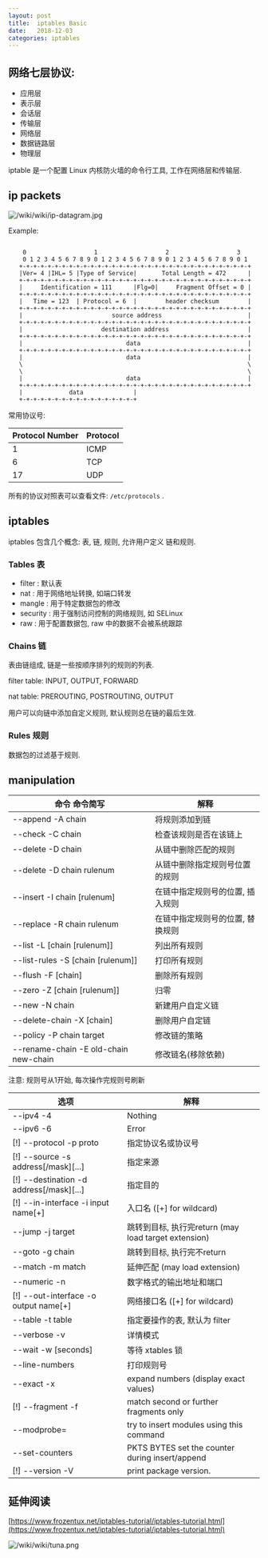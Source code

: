 ```yaml
---
layout: post
title:  iptables Basic
date:   2018-12-03
categories: iptables
---
```


## 网络七层协议:
 
 * 应用层
 * 表示层
 * 会话层
 * 传输层
 * 网络层
 * 数据链路层
 * 物理层
 
iptable 是一个配置 Linux 内核防火墙的命令行工具, 工作在网络层和传输层.

## ip packets

![/wiki/wiki/ip-datagram.jpg](/wiki/wiki/ip-datagram.jpg)

Example:

```text
                                  
    0                   1                   2                   3   
    0 1 2 3 4 5 6 7 8 9 0 1 2 3 4 5 6 7 8 9 0 1 2 3 4 5 6 7 8 9 0 1 
   +-+-+-+-+-+-+-+-+-+-+-+-+-+-+-+-+-+-+-+-+-+-+-+-+-+-+-+-+-+-+-+-+
   |Ver= 4 |IHL= 5 |Type of Service|       Total Length = 472      |
   +-+-+-+-+-+-+-+-+-+-+-+-+-+-+-+-+-+-+-+-+-+-+-+-+-+-+-+-+-+-+-+-+
   |     Identification = 111      |Flg=0|     Fragment Offset = 0 |
   +-+-+-+-+-+-+-+-+-+-+-+-+-+-+-+-+-+-+-+-+-+-+-+-+-+-+-+-+-+-+-+-+
   |   Time = 123  | Protocol = 6  |        header checksum        |
   +-+-+-+-+-+-+-+-+-+-+-+-+-+-+-+-+-+-+-+-+-+-+-+-+-+-+-+-+-+-+-+-+
   |                         source address                        |
   +-+-+-+-+-+-+-+-+-+-+-+-+-+-+-+-+-+-+-+-+-+-+-+-+-+-+-+-+-+-+-+-+
   |                      destination address                      |
   +-+-+-+-+-+-+-+-+-+-+-+-+-+-+-+-+-+-+-+-+-+-+-+-+-+-+-+-+-+-+-+-+
   |                             data                              |
   +-+-+-+-+-+-+-+-+-+-+-+-+-+-+-+-+-+-+-+-+-+-+-+-+-+-+-+-+-+-+-+-+
   |                             data                              |
   \                                                               \
   \                                                               \
   |                             data                              |
   +-+-+-+-+-+-+-+-+-+-+-+-+-+-+-+-+-+-+-+-+-+-+-+-+-+-+-+-+-+-+-+-+
   |             data              |                                
   +-+-+-+-+-+-+-+-+-+-+-+-+-+-+-+-+                                

```

常用协议号:

|Protocol Number|Protocol|
|---|---|
|1|ICMP|
|6|TCP|
|17|UDP|

所有的协议对照表可以查看文件: `/etc/protocols` .


## iptables

iptables 包含几个概念: 表, 链, 规则, 允许用户定义 链和规则.

### Tables 表

 * filter : 默认表
 * nat : 用于网络地址转换, 如端口转发
 * mangle : 用于特定数据包的修改
 * security : 用于强制访问控制的网络规则, 如 SELinux
 * raw : 用于配置数据包, raw 中的数据不会被系统跟踪
 
### Chains 链

表由链组成, 链是一些按顺序排列的规则的列表. 

filter table: INPUT, OUTPUT, FORWARD

nat table: PREROUTING, POSTROUTING, OUTPUT

用户可以向链中添加自定义规则, 默认规则总在链的最后生效. 

### Rules 规则

数据包的过滤基于规则.

## manipulation

| 命令 命令简写 | 解释 |
| --- | --- |
| --append  -A chain | 将规则添加到链 |
| --check   -C chain | 检查该规则是否在该链上 |
| --delete  -D chain | 从链中删除匹配的规则 |
| --delete  -D chain rulenum | 从链中删除指定规则号位置的规则 |
| --insert  -I chain [rulenum] | 在链中指定规则号的位置, 插入规则 |
| --replace -R chain rulenum | 在链中指定规则号的位置, 替换规则 |
| --list    -L [chain [rulenum]] | 列出所有规则 |
| --list-rules -S [chain [rulenum]] | 打印所有规则 |
| --flush   -F [chain] | 删除所有规则 |
| --zero    -Z [chain [rulenum]] | 归零 |
| --new     -N chain |	新建用户自定义链 |
| --delete-chain -X [chain]	| 删除用户自定链 |
| --policy  -P chain target | 修改链的策略 |
| --rename-chain -E old-chain new-chain | 修改链名(移除依赖) |

注意: 规则号从1开始, 每次操作完规则号刷新

| 选项 | 解释 |
| --- | --- |
| --ipv4	-4 | Nothing |
| --ipv6	-6 | Error |
| [!] --protocol	-p proto	| 指定协议名或协议号 |
| [!] --source	-s address[/mask][...] | 指定来源 | 
| [!] --destination -d address[/mask][...] | 指定目的 |
| [!] --in-interface -i input name[+] | 入口名 ([+] for wildcard) |
| --jump	-j target | 跳转到目标, 执行完return (may load target extension) |
| --goto      -g chain | 跳转到目标, 执行完不return |
| --match	-m match | 延伸匹配 (may load extension) |
| --numeric	-n | 数字格式的输出地址和端口 |
| [!] --out-interface -o output name[+] | 网络接口名 ([+] for wildcard) |
| --table	-t table | 指定要操作的表, 默认为 filter |
| --verbose	-v | 详情模式 |
| --wait	-w [seconds] | 等待 xtables 锁 |
| --line-numbers | 打印规则号 |
| --exact	-x	| expand numbers (display exact values) |
| [!] --fragment	-f	|	match second or further fragments only |
| --modprobe=<command> | try to insert modules using this command |
| --set-counters | PKTS BYTES	set the counter during insert/append |
| [!] --version	-V	|	print package version. |


## 延伸阅读

[https://www.frozentux.net/iptables-tutorial/iptables-tutorial.html](https://www.frozentux.net/iptables-tutorial/iptables-tutorial.html)

![/wiki/wiki/tuna.png](/wiki/wiki/tuna.png) 